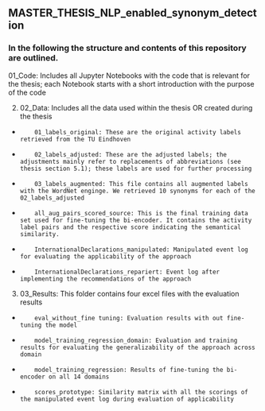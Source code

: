 ## MASTER_THESIS_NLP_enabled_synonym_detection

### In the following the structure and contents of this repository are outlined.

01_Code: Includes all Jupyter Notebooks with the code that is relevant for the thesis;
each Notebook starts with a short introduction with the purpose of the code
    
2. 02_Data: Includes all the data used within the thesis OR created during the thesis
-         01_labels_original: These are the original activity labels retrieved from the TU Eindhoven
-         02_labels_adjusted: These are the adjusted labels; the adjustments mainly refer to replacements of abbreviations (see thesis section 5.1); these labels are used for further processing
-         03_labels_augmented: This file contains all augmented labels with the WordNet enginge. We retrieved 10 synonyms for each of the     02_labels_adjusted
-         all_aug_pairs_scored_source: This is the final training data set used for fine-tuning the bi-encoder. It contains the activity label pairs and the respective score indicating the semantical similarity.  
-         InternationalDeclarations_manipulated: Manipulated event log for evaluating the applicability of the approach
-         InternationalDeclarations_repariert: Event log after implementing the recommendations of the approach
          
3. 03_Results: This folder contains four excel files with the evaluation results
-         eval_without_fine tuning: Evaluation results with out fine-tuning the model
-         model_training_regression_domain: Evaluation and training results for evaluating the generalizability of the approach across domain
-         model_training_regression: Results of fine-tuning the bi-encoder on all 14 domains
-         scores_prototype: Similarity matrix with all the scorings of the manipulated event log during evaluation of applicability
          
